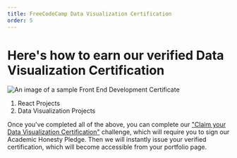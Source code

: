 ```yaml
---
title: FreeCodeCamp Data Visualization Certification
order: 5
---
```

# Here's how to earn our verified Data Visualization Certification

![An image of a sample Front End Development Certificate](https://i.imgur.com/HKPqdTF.png?1)

1. React Projects
2. Data Visualization Projects

Once you've completed all of the above, you can complete our ["Claim your Data Visualization Certification"](http://www.freecodecamp.com/challenges/claim-your-data-visualization-certificate) challenge, which will require you to sign our Academic Honesty Pledge. Then we will instantly issue your verified certification, which will become accessible from your portfolio page.
